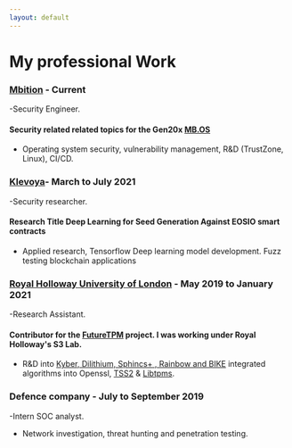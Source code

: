 ```yaml
---
layout: default
--- 
```


# My professional Work



### [Mbition](https://group.mercedes-benz.com/karriere/ueber-uns/standorte/standort-detailseite-240192.html) - Current
-Security Engineer.
#### Security related related topics for the Gen20x [MB.OS](https://group.mercedes-benz.com/careers/about-us/mercedes-benz-operating-system/)
- Operating system security, vulnerability management, R&D (TrustZone, Linux), CI/CD.

### [Klevoya](https://klevoya.com)- March to July 2021
-Security researcher. 
#### Research Title Deep Learning for  Seed Generation Against EOSIO smart contracts

-  Applied research, Tensorflow Deep learning model development. Fuzz testing blockchain applications

### [Royal Holloway University of London](https://s3lab.isg.rhul.ac.uk/) - May 2019 to January 2021 
-Research Assistant. 
#### Contributor for the [FutureTPM](https://futuretpm.eu/index.php/home/technical-approach) project. I was working under Royal Holloway's S3 Lab.
- R&D into [Kyber, Dilithium, Sphincs+ , Rainbow and BIKE](https://csrc.nist.gov/Projects/post-quantum-cryptography/post-quantum-cryptography-standardization/round-3-submissions)      integrated algorithms into Openssl, [TSS2](https://www.mankier.com/package/tss2) & [Libtpms](https://github.com/stefanberger/libtpms).

### Defence company - July to September 2019
-Intern SOC analyst.

- Network investigation, threat hunting and penetration testing.

